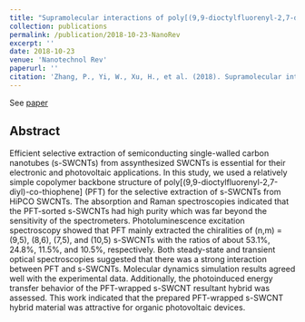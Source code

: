```yaml
---
title: "Supramolecular interactions of poly[(9,9-dioctylfluorenyl-2,7-diyl)-co-thiophene] with single-walled carbon nanotubes"
collection: publications
permalink: /publication/2018-10-23-NanoRev
excerpt: ''
date: 2018-10-23
venue: 'Nanotechnol Rev'
paperurl: ''
citation: 'Zhang, P., Yi, W., Xu, H., et al. (2018). Supramolecular interactions of poly [(9, 9-dioctylfluorenyl-2, 7-diyl)-co-thiophene] with single-walled carbon nanotubes. Nanotechnology Reviews, 7(6), 487-495.'
---
```

See [paper](https://www.degruyter.com/document/doi/10.1515/ntrev-2018-0041/html)

## Abstract
Efficient selective extraction of semiconducting single-walled carbon nanotubes (s-SWCNTs) from assynthesized SWCNTs is essential for their electronic and photovoltaic applications. In this study, we used a relatively simple copolymer backbone structure of poly[(9,9-dioctylfluorenyl-2,7-diyl)-co-thiophene] (PFT) for the selective extraction of s-SWCNTs from HiPCO SWCNTs. The absorption and Raman spectroscopies indicated that the PFT-sorted s-SWCNTs had high purity which was far beyond the sensitivity of the spectrometers. Photoluminescence excitation spectroscopy showed that PFT mainly extracted the chiralities of (n,m) = (9,5), (8,6), (7,5), and (10,5) s-SWCNTs with the ratios of about 53.1%, 24.8%, 11.5%, and 10.5%, respectively. Both steady-state and transient optical spectroscopies suggested that there was a strong interaction between PFT and s-SWCNTs. Molecular dynamics simulation results agreed well with the experimental data. Additionally, the photoinduced energy transfer behavior of the PFT-wrapped s-SWCNT resultant hybrid was assessed. This work indicated that the prepared PFT-wrapped s-SWCNT hybrid material was attractive for organic photovoltaic devices.

